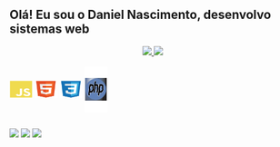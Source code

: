 ## Olá! Eu sou o Daniel Nascimento, desenvolvo sistemas web


<div align="center" display="flex">
  <a href="https://github.com/daniel-nascimento-dev">
  <img height="170em" src="https://github-readme-stats.vercel.app/api?username=daniel-nascimento-dev&show_icons=true&theme=midnight-purple&include_all_commits=true&count_private=true"/>
  <img height="170em" src="https://github-readme-stats.vercel.app/api/top-langs/?username=daniel-nascimento-dev&layout=compact&langs_count=7&theme=midnight-purple"/>
    </a>
</div>
  
<div style="display: inline_block"><br>
  <img align="center" alt="Dani-JS" height="30" width="40" src="https://raw.githubusercontent.com/devicons/devicon/master/icons/javascript/javascript-plain.svg">
  <img align="center" alt="Dani-JS" height="30" width="40" src="https://raw.githubusercontent.com/devicons/devicon/master/icons/html5/html5-original.svg">
  <img align="center" alt="Dani-JS" height="30" width="40" src="https://raw.githubusercontent.com/devicons/devicon/master/icons/css3/css3-original.svg">
  <img align="center" alt="Dani-JS" height="80" width="40" src="https://raw.githubusercontent.com/devicons/devicon/master/icons/php/php-original.svg">
</div>

##
  

  <a href="https://instagram.com/rafaballerini" target="_blank"><img src="https://img.shields.io/badge/-Instagram-%23E4405F?style=for-the-badge&logo=instagram&logoColor=white" target="_blank"></a>
 <a href="https://discord.gg/wagxzStdcR" target="_blank"><img src="https://img.shields.io/badge/Discord-7289DA?style=for-the-badge&logo=discord&logoColor=white" target="_blank"></a> 
  <a href="https://www.linkedin.com/in/rafaella-ballerini-45875016a" target="_blank"><img src="https://img.shields.io/badge/-LinkedIn-%230077B5?style=for-the-badge&logo=linkedin&logoColor=white" target="_blank"></a> 
